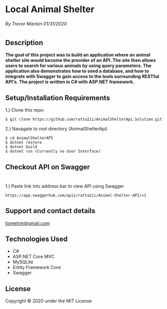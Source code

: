 # Local Animal Shelter

###### By Trevor Mackin 01/31/2020  
#
## Description
__The goal of this project was to build an application where an animal shelter site would become the provider of an API. The site then allows users to search for various animals by using query parameters. The application also demonstrates how to seed a database, and how to integrate with Swagger to gain access to the tools surrounding RESTful API's. The project is written in C# with ASP.NET framework.__

## Setup/Installation Requirements

1.) Clone this repo:
```
$ git clone https://github.com/ratta2ii/AnimalShelterApi.Solution.git
```
2.) Navagate to root directory (AnimalShelterApi)
```
$ cd AnimalShelterAPI
$ dotnet restore
$ dotnet build
$ dotnet run (Currently no User Interface)
```
## Checkout API on Swagger 
#
1.) Paste link into address bar to view API using Swagger
```
https://app.swaggerhub.com/apis/ratta2ii/Animal-Shelter-API/v1
```

## Support and contact details
tismetrm@gmail.com


## Technologies Used
- C# 
- ASP.NET Core MVC
- MySQLite 
- Entity Framework Core
- Swagger

## License
Copyright © 2020 under the MIT License